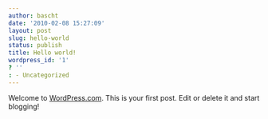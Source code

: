 ```yaml
---
author: bascht
date: '2010-02-08 15:27:09'
layout: post
slug: hello-world
status: publish
title: Hello world!
wordpress_id: '1'
? ''
: - Uncategorized
---
```


Welcome to [WordPress.com](http://wordpress.com/). This is your
first post. Edit or delete it and start blogging!


